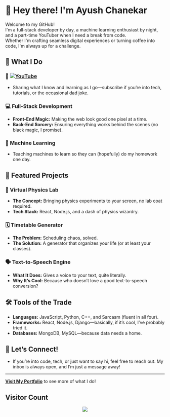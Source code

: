 # 👋 Hey there! I'm Ayush Chanekar

Welcome to my GitHub!  
I'm a full-stack developer by day, a machine learning enthusiast by night,  
and a part-time YouTuber when I need a break from code.  
Whether I'm crafting seamless digital experiences or turning coffee into code, I'm always up for a challenge.

## 🚀 What I Do

### 🎥 [![YouTube](https://img.shields.io/badge/YouTube-FF0000?style=flat-square&logo=youtube&logoColor=white)](https://www.youtube.com/@chanekarayush)
- Sharing what I know and learning as I go—subscribe if you’re into tech, tutorials, or the occasional dad joke.  
  

### 💻 Full-Stack Development
- **Front-End Magic:** Making the web look good one pixel at a time.
- **Back-End Sorcery:** Ensuring everything works behind the scenes (no black magic, I promise).

### 🤖 Machine Learning
- Teaching machines to learn so they can (hopefully) do my homework one day.

## 🌟 Featured Projects

### 🔬 Virtual Physics Lab
- **The Concept:** Bringing physics experiments to your screen, no lab coat required.
- **Tech Stack:** React, Node.js, and a dash of physics wizardry.

### 🗓️ Timetable Generator
- **The Problem:** Scheduling chaos, solved.
- **The Solution:** A generator that organizes your life (or at least your classes).

### 🗣️ Text-to-Speech Engine
- **What It Does:** Gives a voice to your text, quite literally.
- **Why It’s Cool:** Because who doesn’t love a good text-to-speech conversion?

## 🛠️ Tools of the Trade
- **Languages:** JavaScript, Python, C++, and Sarcasm (fluent in all four).
- **Frameworks:** React, Node.js, Django—basically, if it’s cool, I’ve probably tried it.
- **Databases:** MongoDB, MySQL—because data needs a home.

## 💬 Let’s Connect!
- If you’re into code, tech, or just want to say hi, feel free to reach out. My inbox is always open, and I’m just a message away!

---

**[Visit My Portfolio](https://chanekarayush.github.io/)** to see more of what I do!

## Visitor Count
<p align="center">
<img src="https://profile-counter.glitch.me/{chanekarayush}/count.svg">
</p>
